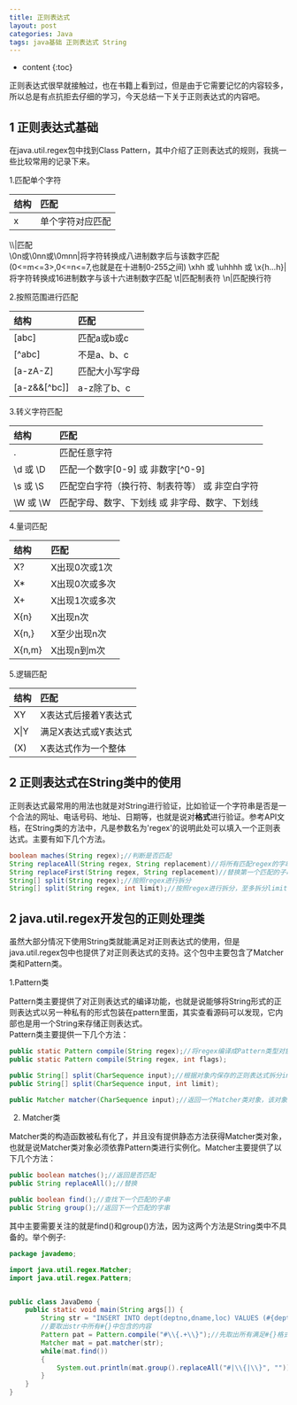 ```yaml
---
title: 正则表达式
layout: post
categories: Java
tags: java基础 正则表达式 String
---
```

* content
{:toc}

正则表达式很早就接触过，也在书籍上看到过，但是由于它需要记忆的内容较多，所以总是有点抗拒去仔细的学习，今天总结一下关于正则表达式的内容吧。




## 1 正则表达式基础

在java.util.regex包中找到Class Pattern，其中介绍了正则表达式的规则，我挑一些比较常用的记录下来。

1.匹配单个字符

结构      |     匹配
:-|:-
x|单个字符对应匹配
\\\\|匹配\
\\0n或\\0nn或\\0mnn|将字符转换成八进制数字后与该数字匹配(0<=m<=3>,0<=n<=7,也就是在十进制0-255之间)
\\xhh 或 \\uhhhh 或 \\x{h...h}|将字符转换成16进制数字与该十六进制数字匹配
\\t|匹配制表符
\\n|匹配换行符

2.按照范围进行匹配

结构   |   匹配
:-|:-
[abc]|匹配a或b或c
[^abc]|不是a、b、c
[a-zA-Z]|匹配大小写字母
[a-z&&[^bc]]|a-z除了b、c

3.转义字符匹配

结构|匹配
:-|:-
.|匹配任意字符
\\d 或 \\D|匹配一个数字[0-9] 或 非数字[^0-9]
\\s 或 \\S|匹配空白字符（换行符、制表符等） 或 非空白字符
\\W 或 \\W|匹配字母、数字、下划线 或 非字母、数字、下划线

4.量词匹配

结构|匹配
:-|:-
X?|X出现0次或1次
X*|X出现0次或多次
X+|X出现1次或多次
X{n}|X出现n次
X{n,}|X至少出现n次
X{n,m}|X出现n到m次

5.逻辑匹配

结构|匹配
:-|:-
XY|X表达式后接着Y表达式
X\|Y|满足X表达式或Y表达式
(X)|X表达式作为一个整体

## 2 正则表达式在String类中的使用

正则表达式最常用的用法也就是对String进行验证，比如验证一个字符串是否是一个合法的网址、电话号码、地址、日期等，也就是说对**格式**进行验证。参考API文档，在String类的方法中，凡是参数名为'regex'的说明此处可以填入一个正则表达式。主要有如下几个方法。

```java
boolean maches(String regex);//判断是否匹配
String replaceAll(String regex, String replacement)//将所有匹配regex的字串替换为replacement，返回替换后的字符串
String replaceFirst(String regex, String replacement)//替换第一个匹配的子串
String[] split(String regex);//按照regex进行拆分
String[] split(String regex, int limit);//按照regex进行拆分，至多拆分limit次，如果limit为负值，则尽可能多的拆分。
```

## 2 java.util.regex开发包的正则处理类

虽然大部分情况下使用String类就能满足对正则表达式的使用，但是java.util.regex包中也提供了对正则表达式的支持。这个包中主要包含了Matcher类和Pattern类。

1.Pattern类

Pattern类主要提供了对正则表达式的编译功能，也就是说能够将String形式的正则表达式以另一种私有的形式包装在pattern里面，其实查看源码可以发现，它内部也是用一个String来存储正则表达式。  
Pattern类主要提供一下几个方法：

```java
public static Pattern compile(String regex);//将regex编译成Pattern类型对象
public static Pattern compile(String regex, int flags);

public String[] split(CharSequence input);//根据对象内保存的正则表达式拆分input字符串
public String[] split(CharSequence input, int limit);

public Matcher matcher(CharSequence input);//返回一个Matcher类对象，该对象利用此Pattern类对象内的正则表达式对input进行匹配
```

2. Matcher类

Matcher类的构造函数被私有化了，并且没有提供静态方法获得Matcher类对象，也就是说Matcher类对象必须依靠Pattern类进行实例化。Matcher主要提供了以下几个方法：

```java
public boolean matches();//返回是否匹配
public String replaceAll();//替换

public boolean find();//查找下一个匹配的子串
public String group();//返回下一个匹配的字串
```

其中主要需要关注的就是find()和group()方法，因为这两个方法是String类中不具备的。举个例子:

```java
package javademo;

import java.util.regex.Matcher;
import java.util.regex.Pattern;


public class JavaDemo {
    public static void main(String args[]) {
        String str = "INSERT INTO dept(deptno,dname,loc) VALUES (#{deptno},#{dname},#{loc}";
        //要取出str中所有#{}中包含的内容
        Pattern pat = Pattern.compile("#\\{.+\\}");//先取出所有满足#{}格式的字串
        Matcher mat = pat.matcher(str);
        while(mat.find())
        {
            System.out.println(mat.group().replaceAll("#|\\{|\\}", ""));//再去除#、{、}
        }
    }
}
```
